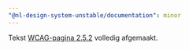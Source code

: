 ```yaml
---
"@nl-design-system-unstable/documentation": minor
---
```


Tekst [WCAG-pagina 2.5.2](/wcag/2.5.2) volledig afgemaakt.
